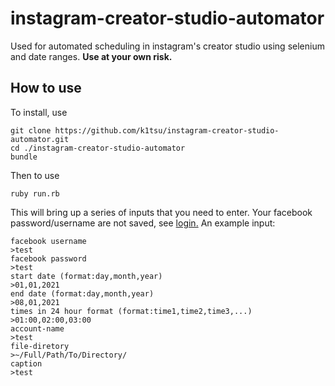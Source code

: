 # instagram-creator-studio-automator
Used for automated scheduling in instagram's creator studio using selenium and date ranges. **Use at your own risk.**

## How to use

To install, use

```unix
git clone https://github.com/k1tsu/instagram-creator-studio-automator.git
cd ./instagram-creator-studio-automator
bundle
```

Then to use

```ruby run.rb```

This will bring up a series of inputs that you need to enter. Your facebook password/username are not saved, see [login.](https://github.com/k1tsu/instagram-creator-studio-automator/blob/c2718d89b5ab0f5a56a94a40035113e824b57af3/action.rb#L13-L14) 
An example input:
```
facebook username
>test            
facebook password
>test
start date (format:day,month,year)
>01,01,2021
end date (format:day,month,year)
>08,01,2021
times in 24 hour format (format:time1,time2,time3,...)
>01:00,02:00,03:00
account-name
>test
file-diretory
>~/Full/Path/To/Directory/
caption
>test
```







